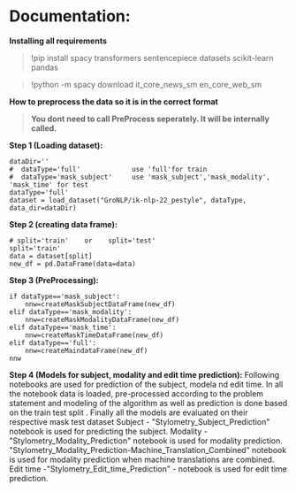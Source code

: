 # Documentation:

<b>Installing all requirements </b>
>!pip install spacy transformers sentencepiece datasets scikit-learn pandas

>!python -m spacy download it_core_news_sm en_core_web_sm

<b>How to preprocess the data so it is in the correct format </b>
>**You dont need to call PreProcess seperately. It will be internally called.**
><div>
    
<b>Step 1 (Loading dataset):</b>

    dataDir=''
    #  dataType='full'             use 'full'for train
    #  dataType='mask_subject'     use 'mask_subject','mask_modality', 'mask_time' for test
    dataType='full'
    dataset = load_dataset("GroNLP/ik-nlp-22_pestyle", dataType, data_dir=dataDir)

<b>Step 2 (creating data frame):</b>

    # split='train'    or    split='test' 
    split='train'      
    data = dataset[split]
    new_df = pd.DataFrame(data=data)

<b>Step 3 (PreProcessing):</b>

    if dataType=='mask_subject': 
        nnw=createMaskSubjectDataFrame(new_df)
    elif dataType=='mask_modality':
        nnw=createMaskModalityDataFrame(new_df)
    elif dataType=='mask_time':
        nnw=createMaskTimeDataFrame(new_df)
    elif dataType=='full':
        nnw=createMaindataFrame(new_df) 
    nnw
    
 <b>Step 4 (Models for subject, modality and edit time prediction):</b>
    Following notebooks are used for prediction of the subject, modela nd edit time. In all the notebook
    data is loaded, pre-processed according to the problem statement and modeling of the algorithm as well as prediction is done based on the train test split . Finally all     the models are evaluated on their respective mask test dataset
    Subject -  "Stylometry_Subject_Prediction" notebook is used for predicting the subject.
    Modality - "Stylometry_Modality_Prediction" notebook is used for modality prediction.
               "Stylometry_Modality_Prediction-Machine_Translation_Combined" notebook is used for modality prediction when machine translations are combined.
    Edit time -"Stylometry_Edit_time_Prediction" - notebook is used for edit time prediction.
